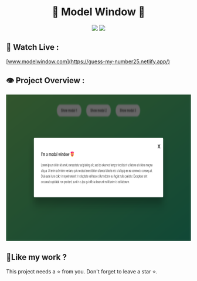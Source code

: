 <h1 align="center">💫 Model Window 💫</h1>

<p align="center"><img src="https://img.shields.io/badge/Created_By-Sayantan_Bera-blue"> <img src="https://img.shields.io/badge/Using-HTML_CSS_JAVASCRIPT-red"></p>

<h2>🚀 Watch Live :</h2>

[www.modelwindow.com](https://guess-my-number25.netlify.app/)

<h2>👁️ Project Overview :</h2>

<img src="./Overview/Screenshot (75).png" alt="shields" width="800" height="400&quot;/">

<h2> 💖Like my work ?</h2>

This project needs a ⭐️ from you. Don't forget to leave a star ⭐️.
